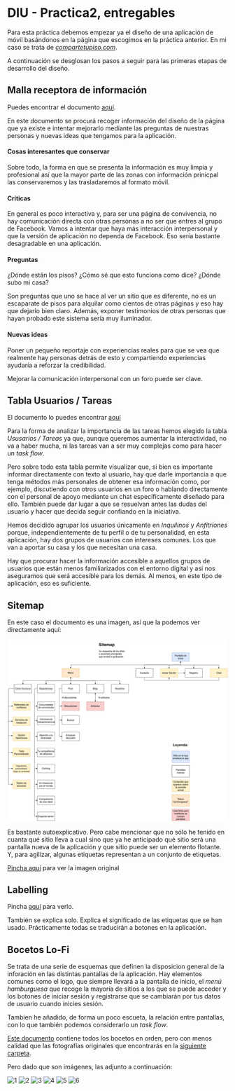 # DIU - Practica2, entregables

Para esta práctica debemos empezar ya el diseño de una aplicación de móvil basándonos en la página que escogimos en la práctica anterior. En mi caso se trata de *[compartetupiso.com](https://compartetupiso.com)*.

A continuación se desglosan los pasos a seguir para las primeras etapas de desarrollo del diseño.

## Malla receptora de información

Puedes encontrar el documento [aquí](Malla-receptora.pdf).

En este documento se procurá recoger información del diseño de la página que ya existe e intentar mejorarlo mediante las preguntas de nuestras personas y nuevas ideas que tengamos para la aplicación.

#### Cosas interesantes que conservar

Sobre todo, la forma en que se presenta la información es muy limpia y profesional así que la mayor parte de las zonas con información prinicpal las conservaremos y las trasladaremos al formato móvil.

#### Críticas

En general es poco interactiva y, para ser una página de convivencia, no hay comunicación directa con otras personas a no ser que entres al grupo de Facebook. Vamos a intentar que haya más interacción interpersonal y que la versión de aplicación no dependa de Facebook. Eso sería bastante desagradable en una aplicación.

#### Preguntas

¿Dónde están los pisos? ¿Cómo sé que esto funciona como dice? ¿Dónde subo mi casa?

Son preguntas que uno se hace al ver un sitio que es diferente, no es un escaparate de pisos para alquilar como cientos de otras páginas y eso hay que dejarlo bien claro. Además, exponer testimonios de otras personas que hayan probado este sistema sería muy iluminador.

#### Nuevas ideas

Poner un pequeño reportaje con experiencias reales para que se vea que realmente hay personas detrás de esto y compartiendo experiencias ayudaría a reforzar la credibilidad.

Mejorar la comunicación interpersonal con un foro puede ser clave.

## Tabla Usuarios / Tareas

El documento lo puedes encontrar [aquí](Tabla_usuarios-tareas.pdf)

Para la forma de analizar la importancia de las tareas hemos elegido la tabla *Ususarios / Tareas* ya que, aunque queremos aumentar la interactividad, no va a haber mucha, ni las tareas van a ser muy complejas como para hacer un *task flow*.

Pero sobre todo esta tabla permite visualizar que, si bien es importante informar directamente con texto al usuario, hay que darle importancia a que tenga métodos más personales de obtener esa información como, por ejemplo, discutiendo con otros usuarios en un foro o hablando directamente con el personal de apoyo mediante un chat específicamente diseñado para ello. También puede dar lugar a que se resuelvan antes las dudas del usuario y hacer que decida seguir confiando en la iniciativa.

Hemos decidido agrupar los usuarios únicamente en *Inquilinos* y *Anfitriones* porque, independientemente de tu perfil o de tu personalidad, en esta aplicación, hay dos grupos de usuarios con intereses comunes. Los que van a aportar su casa y los que necesitan una casa.

Hay que procurar hacer la información accesible a aquellos grupos de usuarios que están menos familiarizados con el entorno digital y así nos aseguramos que será accesible para los demás. Al menos, en este tipo de aplicación, eso es suficiente.

## Sitemap

En este caso el documento es una imagen, así que la podemos ver directamente aquí:

![Sitemap](Sitemap.png)

Es bastante autoexplicativo. Pero cabe mencionar que no sólo he tenido en cuanta qué sitio lleva a cual sino que ya he anticipado qué sitio será una pantalla nueva de la aplicación y que sitio puede ser un elemento flotante. Y, para agilizar, algunas etiquetas representan a un conjunto de etiquetas.

[Pincha aquí](Sitemap.png) para ver la imagen original

## Labelling

Pincha [aquí](Etiquetado.pdf) para verlo.

También se explica solo. Explica el significado de las etiquetas que se han usado. Prácticamente todas se traducirán a botones en la aplicación.

## Bocetos Lo-Fi

Se trata de una serie de esquemas que definen la disposicion general de la inforación en las distintas pantallas de la aplicación. Hay elementos comunes como el logo, que siempre llevará a la pantalla de inicio, el *menú hamburguesa* que recoge la mayoría de sitios a los que se puede acceder y los botones de iniciar sesión y registrarse que se cambiarán por tus datos de usuario cuando inicies sesión.

Tambien he añadido, de forma un poco escueta, la relación entre pantallas, con lo que también podemos considerarlo un *task flow*.

[Este documento](Bocetos.pdf) contiene todos los bocetos en orden, pero con menos calidad que las fotografías originales que encontrarás en la [siguiente carpeta](imagenes/bocetos_lo-fi).

Pero dado que son imágenes, las adjunto a continuación:

![1](imagenes/bocetos_lo-fi/1.jpg)
![2](imagenes/bocetos_lo-fi/2.jpg)
![3](imagenes/bocetos_lo-fi/3.jpg)
![4](imagenes/bocetos_lo-fi/4.jpg)
![5](imagenes/bocetos_lo-fi/5.jpg)
![6](imagenes/bocetos_lo-fi/6.jpg)
